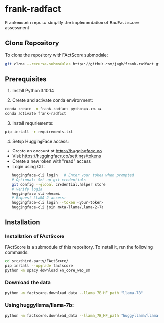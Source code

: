# frank-radfact
Frankenstein repo to simplify the implementation of RadFact score assessment

## Clone Repository

To clone the repository with FActScore submodule:

```bash
git clone --recurse-submodules https://github.com/jagh/frank-radfact.git
```

## Prerequisites

1. Install Python 3.10.14

2. Create and activate conda environment:

```bash
conda create -n frank-radfact python=3.10.14
conda activate frank-radfact
```

3. Install requriements:

```bash
pip install -r requirements.txt
```

4. Setup HuggingFace access:

- Create an account at https://huggingface.co
- Visit https://huggingface.co/settings/tokens
- Create a new token with "read" access
- Login using CLI:

```bash
   huggingface-cli login   # Enter your token when prompted
   # Optional: Set up git credentials
   git config --global credential.helper store
   # Verify login
   huggingface-cli whoami
   # Request LLaMA-2 access:
   huggingface-cli login --token <your-token>
   huggingface-cli join meta-llama/Llama-2-7b
```

## Installation

### Installation of FActScore

FActScore is a submodule of this repository. To install it, run the following commands:

```bash
cd src/third-party/FActScore/
pip install --upgrade factscore
python -m spacy download en_core_web_sm
```

### Download the data
```bash
python -m factscore.download_data --llama_7B_HF_path "llama-7B"
```

### Using huggyllama/llama-7b:
```bash
python -m factscore.download_data --llama_7B_HF_path "huggyllama/llama-7b"
```